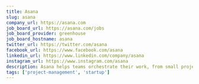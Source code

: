```yaml
---
title: Asana
slug: asana
company_url: https://asana.com
job_board_url: https://asana.com/jobs
job_board_provider: greenhouse
job_board_hostname: asana
twitter_url: https://twitter.com/asana
facebook_url: https://www.facebook.com/asana
linkedin_url: https://www.linkedin.com/company/asana
instagram_url: https://www.instagram.com/asana
description: Asana helps teams orchestrate their work, from small projects to strategic initiatives. Headquartered in San Francisco, CA, Asana has more than 89,000 paying organizations and millions of free organizations across 190 countries. Global customers such as AllBirds, Sephora, Sky, Spotify, Viessmann, and Woolworths rely on Asana to manage everything from company objectives to digital transformation to product launches and marketing campaigns.
tags: ['project-management', 'startup']
---
```

